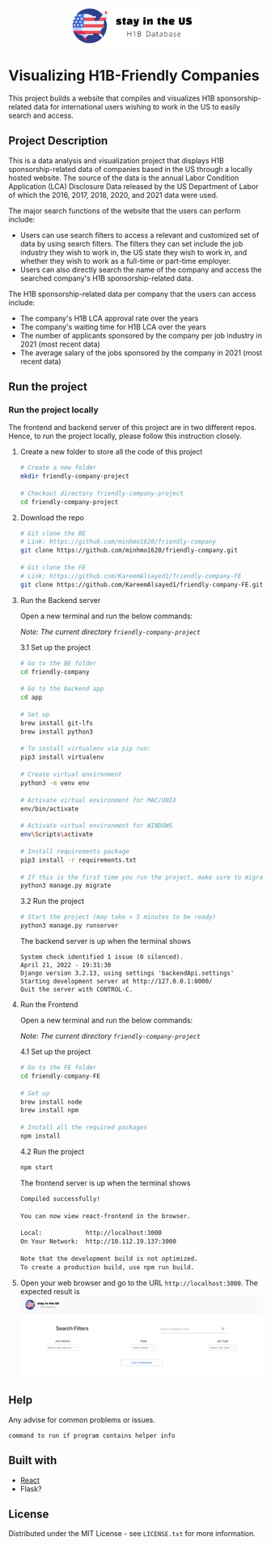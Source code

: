 <p align="center">
 <img align="center" alt="Logo" src="./logo.png" width="250"/>
</p>

# Visualizing H1B-Friendly Companies

This project builds a website that compiles and visualizes H1B sponsorship-related data for international users wishing to work in the US to easily search and access.

## Project Description

This is a data analysis and visualization project that displays H1B sponsorship-related data of companies based in the US through a locally hosted website. The source of the data is the annual Labor Condition Application (LCA) Disclosure Data released by the US Department of Labor of which the 2016, 2017, 2018, 2020, and 2021 data were used. 

The major search functions of the website that the users can perform include:
- Users can use search filters to access a relevant and customized set of data by using search filters. The filters they can set include the job industry they wish to work in, the US state they wish to work in, and whether they wish to work as a full-time or part-time employer.
- Users can also directly search the name of the company and access the searched company's H1B sponsorship-related data.

The H1B sponsorship-related data per company that the users can access include:
- The company's H1B LCA approval rate over the years
- The company's waiting time for H1B LCA over the years
- The number of applicants sponsored by the company per job industry in 2021 (most recent data)
- The average salary of the jobs sponsored by the company in 2021 (most recent data)

## Run the project

### Run the project locally

The frontend and backend server of this project are in two different repos. Hence, to run the project locally, please follow this instruction closely.

1. Create a new folder to store all the code of this project
    ```bash
    # Create a new folder
    mkdir friendly-company-project

    # Checkout directory friendly-company-project
    cd friendly-company-project
    ```

2. Download the repo
    ```bash
    # Git clone the BE 
    # Link: https://github.com/minhmo1620/friendly-company
    git clone https://github.com/minhmo1620/friendly-company.git

    # Git clone the FE
    # Link: https://github.com/KareemAlsayed1/friendly-company-FE
    git clone https://github.com/KareemAlsayed1/friendly-company-FE.git
    ```
3. Run the Backend server

    Open a new terminal and run the below commands:

    _Note: The current directory ```friendly-company-project```_

    3.1 Set up the project
    ```bash
    # Go to the BE folder
    cd friendly-company

    # Go to the backend app
    cd app

    # Set up
    brew install git-lfs
    brew install python3

    # To install virtualenv via pip run:
    pip3 install virtualenv

    # Create virtual environment 
    python3 -m venv env

    # Activate virtual environment for MAC/UNIX
    env/bin/activate

    # Activate virtual environment for WINDOWS
    env\Scripts\activate

    # Install requirements package
    pip3 install -r requirements.txt

    # If this is the first time you run the project, make sure to migrate (normally takes 5 mins)
    python3 manage.py migrate
    ```
    3.2 Run the project
    ```bash
    # Start the project (may take > 5 minutes to be ready)
    python3 manage.py runserver
    ```
    The backend server is up when the terminal shows
    ```
    System check identified 1 issue (0 silenced).
    April 21, 2022 - 19:31:30
    Django version 3.2.13, using settings 'backendApi.settings'
    Starting development server at http://127.0.0.1:8000/
    Quit the server with CONTROL-C.
    ```
4. Run the Frontend 
    
    Open a new terminal and run the below commands:

    _Note: The current directory ```friendly-company-project```_

    4.1 Set up the project
    ```bash
    # Go to the FE folder
    cd friendly-company-FE

    # Set up
    brew install node
    brew install npm

    # Install all the required packages
    npm install
    ```
    4.2 Run the project
    ```bash
    npm start
    ```
    The frontend server is up when the terminal shows
    ```bash
    Compiled successfully!

    You can now view react-frontend in the browser.

    Local:            http://localhost:3000
    On Your Network:  http://10.112.19.137:3000

    Note that the development build is not optimized.
    To create a production build, use npm run build.
    ```

5. Open your web browser and go to the URL ```http://localhost:3000```. The expected result is
![welcome_page](./welcome_page.png)
## Help

Any advise for common problems or issues.
```
command to run if program contains helper info
```

## Built with

- [React](https://reactjs.org/)
- Flask?

## License

Distributed under the MIT License - see ```LICENSE.txt``` for more information.

